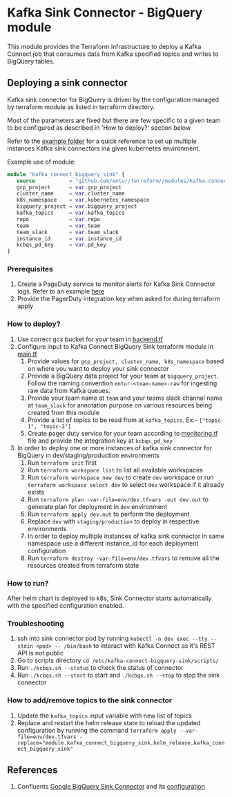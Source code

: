 # Kafka Sink Connector - BigQuery module

This module provides the Terraform infrastructure to deploy a Kafka Connect job that consumes data from Kafka specified topics and writes to BigQuery tables.

## Deploying a sink connector
Kafka sink connector for BigQuery is driven by the configuration managed by terraform module as listed in terraform directory.

Most of the parameters are fixed but there are few specific to a given team to be configured as described in 'How to deploy?' section below

Refer to the [example folder](../../examples/kafka-connect-bigquery-sink-example) for a quick reference to set up multiple instances Kafka sink connectors ina given kubernetes environment.

Example use of module:
```terraform
module "kafka_connect_bigquery_sink" {
   source           = "github.com/entur/terraform//modules/kafka-connect-bigquery-sink"
   gcp_project      = var.gcp_project
   cluster_name     = var.cluster_name
   k8s_namespace    = var.kubernetes_namespace
   bigquery_project = var.bigquery_project
   kafka_topics     = var.kafka_topics
   repo             = var.repo
   team             = var.team
   team_slack       = var.team_slack
   instance_id      = var.instance_id
   kcbqs_pd_key     = var.pd_key
}
```
### Prerequisites
1. Create a PageDuty service to monitor alerts for Kafka Sink Connector logs. Refer to an example [here](https://enturas.pagerduty.com/service-directory/PSGFFU8)
2. Provide the PagerDuty integration key when asked for during terraform apply

### How to deploy?
1. Use correct gcs bucket for your team in [backend.tf](../../examples/kafka-connect-bigquery-sink-example/backend.tf)
2. Configure input to Kafka Connect BigQuery Sink terraform module in [main.tf](../../examples/kafka-connect-bigquery-sink-example/main.tf)
    1. Provide values for `gcp_project, cluster_name, k8s_namespace` based on where you want to deploy your sink connector
    2. Provide a BigQuery data project for your team at `bigquery_project`. Follow the naming convention `entur-<team-name>-raw` for ingesting raw data from Kafka queues.
    3. Provide your team name at `team` and your teams slack channel name at `team_slack` for annotation purpose on various resources being created from this module
    4. Provide a list of topics to be read from at `kafka_topics`. Ex:- `["topic-1", "topic-2"]`
    5. Create pager duty service for your team according to [monitoring.tf](monitoring.tf) file and provide the integration key at `kcbqs_pd_key`
3. In order to deploy one or more instances of kafka sink connector for BigQuery in dev/staging/production environments
    1. Run `terraform init` first
    2. Run `terraform workspace list` to list all available workspaces
    3. Run `terraform workspace new dev` to create `dev` workspace or run `terraform workspace select dev` to select `dev` workspace if it already exists
    4. Run `terraform plan -var-file=env/dev.tfvars -out dev.out` to generate plan for deployment in `dev` environment
    5. Run `terraform apply dev.out` to perform the deployment
    6. Replace `dev` with `staging/production` to deploy in respective environments
    7. In order to deploy multiple instances of kafka sink connector in same namespace use a different instance_id for each deployment configuration
    8. Run `terraform destroy -var-file=env/dev.tfvars` to remove all the resources created from terraform state

### How to run?
After helm chart is deployed to k8s, Sink Connector starts automatically with the specified configuration enabled.

### Troubleshooting
1. ssh into sink connector pod by running `kubectl -n dev exec --tty --stdin <pod> -- /bin/bash` to interact with Kafka Connect as it's REST API is not public
2. Go to scripts directory `cd /etc/kafka-connect-bigquery-sink/scripts/`
3. Run `./kcbqs.sh --status` to check the status of connector
4. Run `./kcbqs.sh --start` to start and `./kcbqs.sh --stop` to stop the sink connector

### How to add/remove topics to the sink connector
1. Update the `kafka_topics` input variable with new list of topics
2. Replace and restart the helm release state to reload the updated configuration by running the command `terraform apply --var-file=env/dev.tfvars -replace="module.kafka_connect_bigquery_sink.helm_release.kafka_connect_bigquery_sink"`


## References
1. Confluents [Google BigQuery Sink Connector](https://docs.confluent.io/kafka-connect-bigquery/current/overview.html) and its [configuration](https://docs.confluent.io/kafka-connect-bigquery/current/kafka_connect_bigquery_config.html)